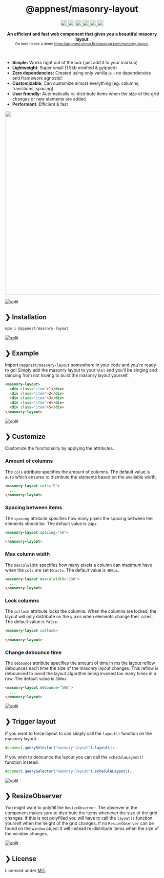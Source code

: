 <h1 align="center">@appnest/masonry-layout</h1>
<p align="center">
  <a href="https://npmcharts.com/compare/@appnest/masonry-layout?minimal=true">
    <img alt="Downloads per month" src="https://img.shields.io/npm/dm/@appnest/masonry-layout.svg" height="20"></img>
  </a>
  <a href="https://david-dm.org/andreasbm/masonry-layout"><img alt="Dependencies" src="https://img.shields.io/david/andreasbm/masonry-layout.svg" height="20"></img></a>
  <a href="https://www.npmjs.com/package/@appnest/masonry-layout">
    <img alt="NPM Version" src="https://img.shields.io/npm/v/@appnest/masonry-layout.svg" height="20"></img>
  </a>
  <a href="https://github.com/andreasbm/masonry-layout/graphs/contributors">
    <img alt="Contributors" src="https://img.shields.io/github/contributors/andreasbm/masonry-layout.svg" height="20"></img>
  </a>
  <a href="https://opensource.org/licenses/MIT">
    <img alt="MIT License" src="https://img.shields.io/badge/License-MIT-yellow.svg" height="20"></img>
  </a>
  <a href="https://www.webcomponents.org/element/@appnest/masonry-layout">
    <img alt="Published on webcomponents.org" src="https://img.shields.io/badge/webcomponents.org-published-blue.svg" height="20"></img>
  </a>
</p>

<p align="center">
  <b>An efficient and fast web component that gives you a beautiful masonry layout</b></br>
  <sub>Go here to see a demo <a href="https://appnest-demo.firebaseapp.com/masonry-layout">https://appnest-demo.firebaseapp.com/masonry-layout</a>.<sub>
</p>

<br />

* **Simple:** Works right out of the box (just add it to your markup)
* **Lightweight:** Super small (1.5kb minified & gzipped)
* **Zero dependencies:** Created using only vanilla js - no dependencies and framework agnostic!
* **Customizable:** Can customize almost everything (eg. columns, transitions, spacing).
* **User friendly:** Automatically re-distribute items when the size of the grid changes or new elements are added
* **Performant:** Efficient & fast

<img src="https://raw.githubusercontent.com/andreasbm/masonry-layout/master/example.gif" width="600">

![split](https://github.com/andreasbm/web-config/raw/master/split.png)

## ❯ Installation

```javascript
npm i @appnest/masonry-layout
```

![split](https://github.com/andreasbm/web-config/raw/master/split.png)

## ❯ Example

Import `@appnest/masonry-layout` somewhere in your code and you're ready to go! Simply add the masonry layout to your `html` and you'll be singing and dancing from not having to build the masonry layout yourself.

```html
<masonry-layout>
  <div class="item">1</div>
  <div class="item">2</div>
  <div class="item">3</div>
  <div class="item">4</div>
  <div class="item">5</div>
</masonry-layout>
```

![split](https://github.com/andreasbm/web-config/raw/master/split.png)

## ❯ Customize

Customize the functionality by applying the attributes.

### Amount of columns

The `cols` attribute specifies the amount of columns. The default value is `auto` which ensures to distribute the elements based on the available width.

```html
<masonry-layout cols="5">
  ...
</masonry-layout>
```

### Spacing between items

The `spacing` attribute specifies how many pixels the spacing between the elements should be. The default value is `24px`.

```html
<masonry-layout spacing="50">
  ...
</masonry-layout>
```

### Max column width

The `maxcolwidth` specifies how many pixels a column can maximum have when the `cols` are set to `auto`. The default value is `400px`.

```html
<masonry-layout maxcolwidth="200">
  ...
</masonry-layout>
```

### Lock columns

The `collock` attribute locks the columns. When the columns are locked, the layout will only distribute on the y axis when elements change their sizes. The default value is `false`.

```html
<masonry-layout collock>
  ...
</masonry-layout>
```

### Change debounce time

The `debounce` attribute specifies the amount of time in ms the layout reflow debounces each time the size of the masonry layout changes. This reflow is debounced to avoid the layout algorithm being invoked too many times in a row. The default value is `300ms`.

```html
<masonry-layout debounce="500">
  ...
</masonry-layout>
```

![split](https://github.com/andreasbm/web-config/raw/master/split.png)

## ❯ Trigger layout

If you want to force layout to can simply call the `layout()` function on the masonry layout.

```js
document.querySelector("masonry-layout").layout();
```

If you wish to debounce the layout you can call the `scheduleLayout()` function instead.

```js
document.querySelector("masonry-layout").scheduleLayout();
```

![split](https://github.com/andreasbm/web-config/raw/master/split.png)

## ❯ ResizeObserver

You might want to polyfill the `ResizeObserver`. The observer in the component makes sure to distribute the items whenever the size of the grid changes. If this is not polyfilled you will have to call the `layout()` function yourself when the height of the grid changes. If no `ResizeObserver` can be found on the `window` object it will instead re-distribute items when the size of the window changes.

![split](https://github.com/andreasbm/web-config/raw/master/split.png)

## ❯ License

Licensed under [MIT](https://opensource.org/licenses/MIT).

